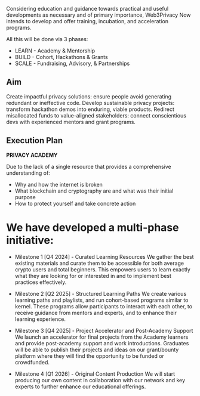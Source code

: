 Considering education and guidance towards practical and useful developments as necessary and of primary importance, Web3Privacy Now intends to develop and offer training, incubation, and acceleration programs.

All this will be done via 3 phases:

- LEARN - Academy & Mentorship
- BUILD - Cohort, Hackathons & Grants
- SCALE - Fundraising, Advisory, & Partnerships

## Aim

Create impactful privacy solutions: ensure people avoid generating redundant or ineffective code.
Develop sustainable privacy projects: transform hackathon demos into enduring, viable products.
Redirect misallocated funds to value-aligned stakeholders: connect conscientious devs with experienced mentors and grant programs.

## Execution Plan

**PRIVACY ACADEMY**

Due to the lack of a single resource that provides a comprehensive understanding of:

- Why and how the internet is broken
- What blockchain and cryptography are and what was their initial purpose 
- How to protect yourself and take concrete action

# We have developed a multi-phase initiative:

- Milestone 1 [Q4 2024] - Curated Learning Resources We gather the best existing materials and curate them to be accessible for both average crypto users and total beginners. This empowers users to learn exactly what they are looking for or interested in and to implement best practices effectively.

- Milestone 2 [Q2 2025] - Structured Learning Paths We create various learning paths and playlists, and run cohort-based programs similar to kernel. These programs allow participants to interact with each other, to receive guidance from mentors and experts, and to enhance their learning experience.

- Milestone 3 [Q4 2025] - Project Accelerator and Post-Academy Support We launch an accelerator for final projects from the Academy learners and provide post-academy support and work introductions. Graduates will be able to publish their projects and ideas on our grant/bounty platform where they will find the opportunity to be funded or crowdfunded.

- Milestone 4 [Q1 2026] - Original Content Production We will start producing our own content in collaboration with our network and key experts to further enhance our educational offerings.
